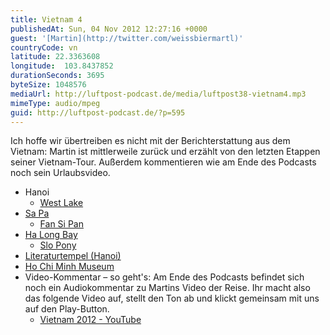 ```yaml
---
title: Vietnam 4
publishedAt: Sun, 04 Nov 2012 12:27:16 +0000
guest: '[Martin](http://twitter.com/weissbiermartl)'
countryCode: vn
latitude: 22.3363608
longitude:  103.8437852
durationSeconds: 3695
byteSize: 1048576
mediaUrl: http://luftpost-podcast.de/media/luftpost38-vietnam4.mp3
mimeType: audio/mpeg
guid: http://luftpost-podcast.de/?p=595
---
```


Ich hoffe wir übertreiben es nicht mit der Berichterstattung aus dem Vietnam: Martin ist mittlerweile zurück und erzählt von den letzten Etappen seiner Vietnam-Tour. Außerdem kommentieren wie am Ende des Podcasts noch sein Urlaubsvideo.
* Hanoi  
   * [West Lake](http://en.wikipedia.org/wiki/West%5FLake%5F%28Hanoi%29)
* [Sa Pa](http://de.wikipedia.org/wiki/Sa%5FPa)  
   * [Fan Si Pan](http://de.wikipedia.org/wiki/Phan-xi-p%C4%83ng)
* [Ha Long Bay](http://de.wikipedia.org/wiki/V%E1%BB%8Bnh%5FH%E1%BA%A1%5FLong)  
   * [Slo Pony](http://www.asiaoutdoors.com.vn/)
* [Literaturtempel (Hanoi)](http://de.wikipedia.org/wiki/Literaturtempel%5F%28Hanoi%29)
* [Ho Chi Minh Museum](http://en.wikipedia.org/wiki/Ho%5FChi%5FMinh%5FMuseum)
* Video-Kommentar – so geht's: Am Ende des Podcasts befindet sich noch ein Audiokommentar zu Martins Video der Reise. Ihr macht also das folgende Video auf, stellt den Ton ab und klickt gemeinsam mit uns auf den Play-Button.  
   * [Vietnam 2012 - YouTube](http://www.youtube.com/watch?v=nihCCzkJFd0)

